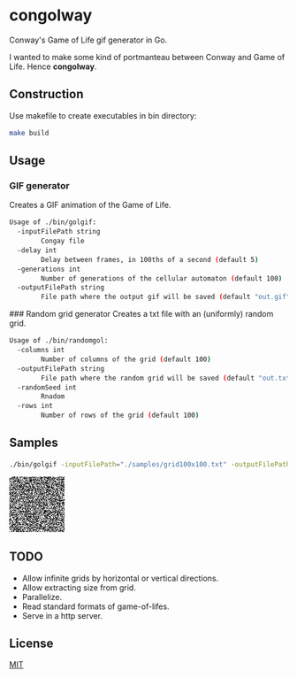 # congolway
Conway's Game of Life gif generator in Go.

I wanted to make some kind of portmanteau between Conway and Game of Life.
Hence **congolway**.

## Construction
Use makefile to create executables in bin directory:

```sh
make build
```

## Usage

### GIF generator
Creates a GIF animation of the Game of Life.
```sh
Usage of ./bin/golgif:
  -inputFilePath string
        Congay file
  -delay int
        Delay between frames, in 100ths of a second (default 5)
  -generations int
        Number of generations of the cellular automaton (default 100)
  -outputFilePath string
        File path where the output gif will be saved (default "out.gif")
```

### Random grid generator
Creates a txt file with an (uniformly) random grid.
```sh
Usage of ./bin/randomgol:
  -columns int
        Number of columns of the grid (default 100)
  -outputFilePath string
        File path where the random grid will be saved (default "out.txt")
  -randomSeed int
        Rnadom 
  -rows int
        Number of rows of the grid (default 100)
```


## Samples

```sh
./bin/golgif -inputFilePath="./samples/grid100x100.txt" -outputFilePath="./samples/grid100x100.gif"
```

![grid100x100 gif](samples/grid100x100.gif)

## TODO
* Allow infinite grids by horizontal or vertical directions.
* Allow extracting size from grid.
* Parallelize.
* Read standard formats of game-of-lifes.
* Serve in a http server.

## License
[MIT](LICENSE)
